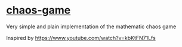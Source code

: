 # [chaos-game](https://jack119911.github.io/chaos-game/)
Very simple and plain implementation of the mathematic chaos game

Inspired by https://www.youtube.com/watch?v=kbKtFN71Lfs
